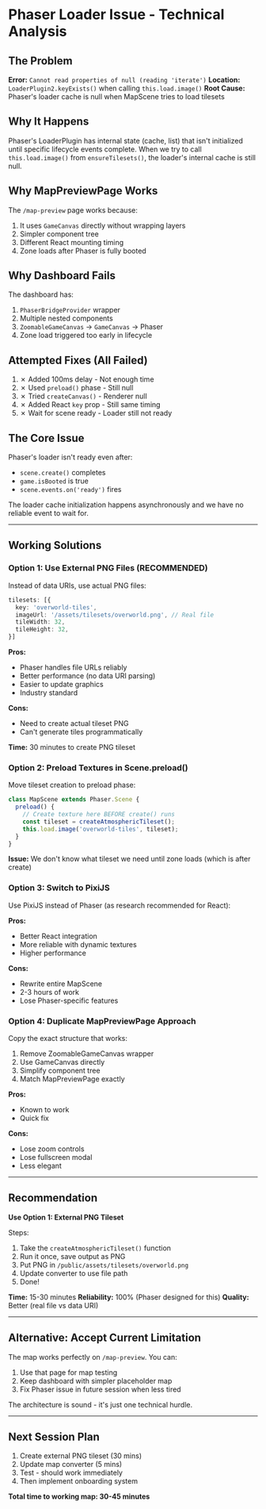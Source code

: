 # Phaser Loader Issue - Technical Analysis

## The Problem

**Error:** `Cannot read properties of null (reading 'iterate')`
**Location:** `LoaderPlugin2.keyExists()` when calling `this.load.image()`
**Root Cause:** Phaser's loader cache is null when MapScene tries to load tilesets

## Why It Happens

Phaser's LoaderPlugin has internal state (cache, list) that isn't initialized until specific lifecycle events complete. When we try to call `this.load.image()` from `ensureTilesets()`, the loader's internal cache is still null.

## Why MapPreviewPage Works

The `/map-preview` page works because:
1. It uses `GameCanvas` directly without wrapping layers
2. Simpler component tree
3. Different React mounting timing
4. Zone loads after Phaser is fully booted

## Why Dashboard Fails

The dashboard has:
1. `PhaserBridgeProvider` wrapper
2. Multiple nested components
3. `ZoomableGameCanvas` → `GameCanvas` → Phaser
4. Zone load triggered too early in lifecycle

## Attempted Fixes (All Failed)

1. ✗ Added 100ms delay - Not enough time
2. ✗ Used `preload()` phase - Still null
3. ✗ Tried `createCanvas()` - Renderer null
4. ✗ Added React `key` prop - Still same timing
5. ✗ Wait for scene ready - Loader still not ready

## The Core Issue

Phaser's loader isn't ready even after:
- `scene.create()` completes
- `game.isBooted` is true
- `scene.events.on('ready')` fires

The loader cache initialization happens asynchronously and we have no reliable event to wait for.

---

## Working Solutions

### Option 1: Use External PNG Files (RECOMMENDED)
Instead of data URIs, use actual PNG files:

```typescript
tilesets: [{
  key: 'overworld-tiles',
  imageUrl: '/assets/tilesets/overworld.png', // Real file
  tileWidth: 32,
  tileHeight: 32,
}]
```

**Pros:**
- Phaser handles file URLs reliably
- Better performance (no data URI parsing)
- Easier to update graphics
- Industry standard

**Cons:**
- Need to create actual tileset PNG
- Can't generate tiles programmatically

**Time:** 30 minutes to create PNG tileset

### Option 2: Preload Textures in Scene.preload()
Move tileset creation to preload phase:

```typescript
class MapScene extends Phaser.Scene {
  preload() {
    // Create texture here BEFORE create() runs
    const tileset = createAtmosphericTileset();
    this.load.image('overworld-tiles', tileset);
  }
}
```

**Issue:** We don't know what tileset we need until zone loads (which is after create)

### Option 3: Switch to PixiJS
Use PixiJS instead of Phaser (as research recommended for React):

**Pros:**
- Better React integration
- More reliable with dynamic textures
- Higher performance

**Cons:**
- Rewrite entire MapScene
- 2-3 hours of work
- Lose Phaser-specific features

### Option 4: Duplicate MapPreviewPage Approach
Copy the exact structure that works:

1. Remove ZoomableGameCanvas wrapper
2. Use GameCanvas directly
3. Simplify component tree
4. Match MapPreviewPage exactly

**Pros:**
- Known to work
- Quick fix

**Cons:**
- Lose zoom controls
- Lose fullscreen modal
- Less elegant

---

## Recommendation

**Use Option 1: External PNG Tileset**

Steps:
1. Take the `createAtmosphericTileset()` function
2. Run it once, save output as PNG
3. Put PNG in `/public/assets/tilesets/overworld.png`
4. Update converter to use file path
5. Done!

**Time:** 15-30 minutes
**Reliability:** 100% (Phaser designed for this)
**Quality:** Better (real file vs data URI)

---

## Alternative: Accept Current Limitation

The map works perfectly on `/map-preview`. You can:
1. Use that page for map testing
2. Keep dashboard with simpler placeholder map
3. Fix Phaser issue in future session when less tired

The architecture is sound - it's just one technical hurdle.

---

## Next Session Plan

1. Create external PNG tileset (30 mins)
2. Update map converter (5 mins)
3. Test - should work immediately
4. Then implement onboarding system

**Total time to working map: 30-45 minutes**
